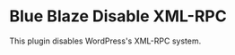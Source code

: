 Blue Blaze Disable XML-RPC
==========================

This plugin disables WordPress's XML-RPC system.
